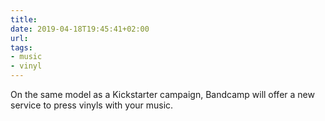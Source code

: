 ```yaml
---
title: 
date: 2019-04-18T19:45:41+02:00
url: 
tags:
- music
- vinyl
---
```

On the same model as a Kickstarter campaign, Bandcamp will offer a new service to press vinyls with your music.